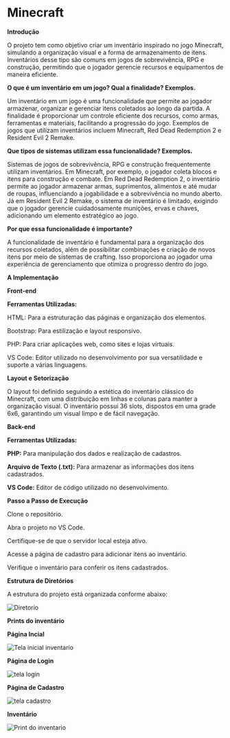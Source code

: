 # Minecraft

**Introdução**

O projeto tem como objetivo criar um inventário inspirado no jogo Minecraft, simulando a organização visual e a forma de armazenamento de itens. Inventários desse tipo são comuns em jogos de sobrevivência, RPG e construção, permitindo que o jogador gerencie recursos e equipamentos de maneira eficiente.


**O que é um inventário em um jogo? Qual a finalidade? Exemplos.**

Um inventário em um jogo é uma funcionalidade que permite ao jogador armazenar, organizar e gerenciar itens coletados ao longo da partida. A finalidade é proporcionar um controle eficiente dos recursos, como armas, ferramentas e materiais, facilitando a progressão do jogo. Exemplos de jogos que utilizam inventários incluem Minecraft, Red Dead Redemption 2 e  Resident Evil 2 Remake.


**Que tipos de sistemas utilizam essa funcionalidade? Exemplos.**

Sistemas de jogos de sobrevivência, RPG e construção frequentemente utilizam inventários. Em Minecraft, por exemplo, o jogador coleta blocos e itens para construção e combate. Em Red Dead Redemption 2, o inventário permite ao jogador armazenar armas, suprimentos, alimentos e até mudar de roupas, influenciando a jogabilidade e a sobrevivência no mundo aberto. Já em Resident Evil 2 Remake, o sistema de inventário é limitado, exigindo que o jogador gerencie cuidadosamente munições, ervas e chaves, adicionando um elemento estratégico ao jogo.


**Por que essa funcionalidade é importante?**

A funcionalidade de inventário é fundamental para a organização dos recursos coletados, além de possibilitar combinações e criação de novos itens por meio de sistemas de crafting. Isso proporciona ao jogador uma experiência de gerenciamento que otimiza o progresso dentro do jogo.


  **A Implementação**
  
 **Front-end**
 
**Ferramentas Utilizadas:**

HTML: Para a estruturação das páginas e organização dos elementos.

Bootstrap: Para estilização e layout responsivo.

PHP: Para criar aplicações web, como sites e lojas virtuais.

VS Code: Editor utilizado no desenvolvimento por sua versatilidade e suporte a várias linguagens.


**Layout e Setorização**

O layout foi definido seguindo a estética do inventário clássico do Minecraft, com uma distribuição em linhas e colunas para manter a organização visual. O inventário possui 36 slots, dispostos em uma grade 6x6, garantindo um visual limpo e de fácil navegação.


**Back-end**


  **Ferramentas Utilizadas:**
  
  
**PHP:** Para manipulação dos dados e realização de cadastros.

**Arquivo de Texto (.txt):** Para armazenar as informações dos itens cadastrados.

**VS Code:** Editor de código utilizado no desenvolvimento.


**Passo a Passo de Execução**

Clone o repositório.

Abra o projeto no VS Code.

Certifique-se de que o servidor local esteja ativo.

Acesse a página de cadastro para adicionar itens ao inventário.

Verifique o inventário para conferir os itens cadastrados.


**Estrutura de Diretórios**

A estrutura do projeto está organizada conforme abaixo:


![Diretorio](https://github.com/user-attachments/assets/a78a8307-756e-4b0e-8df5-45a17775dde2)








**Prints do inventário**


**Página Incial**


![Tela inicial inventario](https://github.com/user-attachments/assets/5613df00-71a1-4308-9eca-2dc34fc13a58)


**Página de Login**


![tela login](https://github.com/user-attachments/assets/73ffe2fb-1294-4afe-a404-7baa0a45ee81)

**Página de Cadastro**


![tela cadastro](https://github.com/user-attachments/assets/cb17800a-d4b3-4a6b-9e30-b64562f5190e)


**Inventário**


![Print do inventario](https://github.com/user-attachments/assets/c03ce6ca-d2cb-4c44-b20d-7b6222d331a3)















